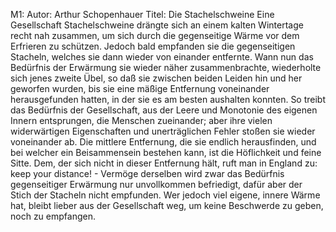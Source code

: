 M1:
Autor: Arthur Schopenhauer 
Titel: Die Stachelschweine 
Eine Gesellschaft Stachelschweine drängte sich an einem kalten Wintertage recht nah 
zusammen, um sich durch die gegenseitige Wärme vor dem Erfrieren zu schützen. Jedoch 
bald empfanden sie die gegenseitigen Stacheln, welches sie dann wieder von einander 
entfernte. Wann nun das Bedürfnis der Erwärmung sie wieder näher zusammenbrachte, 
wiederholte sich jenes zweite Übel, so daß sie zwischen beiden Leiden hin und her 
geworfen wurden, bis sie eine mäßige Entfernung voneinander herausgefunden hatten, in 
der sie es am besten aushalten konnten. 
So treibt das Bedürfnis der Gesellschaft, aus der Leere und Monotonie des eigenen Innern 
entsprungen, die Menschen zueinander; aber ihre vielen widerwärtigen Eigenschaften und 
unerträglichen Fehler stoßen sie wieder voneinander ab. Die mittlere Entfernung, die sie 
endlich herausfinden, und bei welcher ein Beisammensein bestehen kann, ist die Höflichkeit 
und feine Sitte. Dem, der sich nicht in dieser Entfernung hält, ruft man in England zu: keep 
your distance! - Vermöge derselben wird zwar das Bedürfnis gegenseitiger Erwärmung nur 
unvollkommen befriedigt, dafür aber der Stich der Stacheln nicht empfunden. 
Wer jedoch viel eigene, innere Wärme hat, bleibt lieber aus der Gesellschaft weg, um keine 
Beschwerde zu geben, noch zu empfangen. 